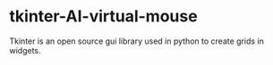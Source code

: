 # tkinter-AI-virtual-mouse
Tkinter is an open source gui library used in python to create grids in widgets.
